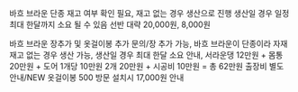 바흐 브라운 단종
재고 여부 확인 필요, 재고 없는 경우 생산으로 진행
생산일 경우 일정 최대 한달까지 소요 될 수 있음
선반 대략 20,000원, 8,000원

바흐 브라운 장추가 및 옷걸이봉 추가 문의/장 추가 가능, 바흐 브라운이 단종이라 자재 재고 없는 경우 생산 가능, 생산일 경우 최대 한달 소요 안내, 서라운댕 12만원 + 몸통 20만원 + 도어 1개당 10만원 2개 20만원 + 시공비 10만원 = 총 62만원 출장비 별도 안내/NEW 옷걸이봉 500 방문 설치시 17,000원 안내

